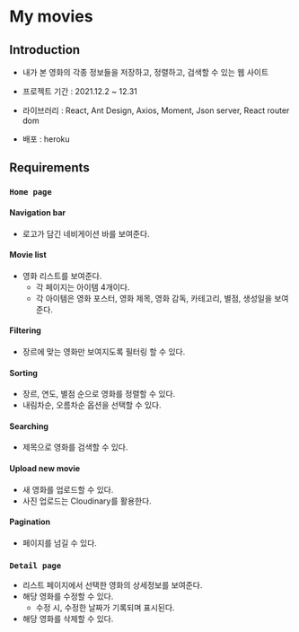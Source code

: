 # My movies

## Introduction

- 내가 본 영화의 각종 정보들을 저장하고, 정렬하고, 검색할 수 있는 웹 사이트

- 프로젝트 기간 : 2021.12.2 ~ 12.31

- 라이브러리 : React, Ant Design, Axios, Moment, Json server, React router dom

- 배포 : heroku



## Requirements

### `Home page`

#### Navigation bar

- 로고가 담긴 네비게이션 바를 보여준다.

#### Movie list

- 영화 리스트를 보여준다.
  - 각 페이지는 아이템 4개이다.
  - 각 아이템은 영화 포스터, 영화 제목, 영화 감독, 카테고리, 별점, 생성일을 보여준다.

#### Filtering

- 장르에 맞는 영화만 보여지도록 필터링 할 수 있다.

#### Sorting

- 장르, 연도, 별점 순으로 영화를 정렬할 수 있다.
- 내림차순, 오름차순 옵션을 선택할 수 있다.

#### Searching

- 제목으로 영화를 검색할 수 있다.

#### Upload new movie

- 새 영화를 업로드할 수 있다.
- 사진 업로드는 Cloudinary를 활용한다.

#### Pagination

- 페이지를 넘길 수 있다.

### `Detail page`

- 리스트 페이지에서 선택한 영화의 상세정보를 보여준다.
- 해당 영화를 수정할 수 있다.
  - 수정 시, 수정한 날짜가 기록되며 표시된다.
- 해당 영화를 삭제할 수 있다.
